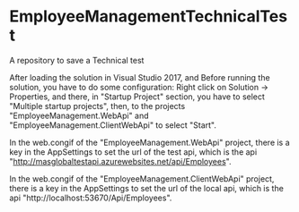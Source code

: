 # EmployeeManagementTechnicalTest
A repository to save a Technical test 

After loading the solution in Visual Studio 2017, and Before running the solution, you have to do some configuration:
Right click on Solution -> Properties, and there, in "Startup Project" section, you have to select "Multiple startup projects", then, to the projects 
"EmployeeManagement.WebApi" and "EmployeeManagement.ClientWebApi" to select "Start".

In the web.congif of the "EmployeeManagement.WebApi" project, there is a key in the AppSettings to set the url of the test api, which is the api 
"http://masglobaltestapi.azurewebsites.net/api/Employees".


In the web.congif of the "EmployeeManagement.ClientWebApi" project, there is a key in the AppSettings to set the url of the local api, which is the api 
"http://localhost:53670/Api/Employees".
